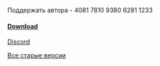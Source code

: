 Поддержать автора - 4081 7810 9380 6281 1233

#### [Download](https://disk.yandex.ru/d/G_IcVLrpDm6bLA)

[Discord](https://discord.gg/X5VBmJB3aE)

[Все старые версии](https://nnmclub.to/forum/tracker.php?nm=DefenderKiller)
